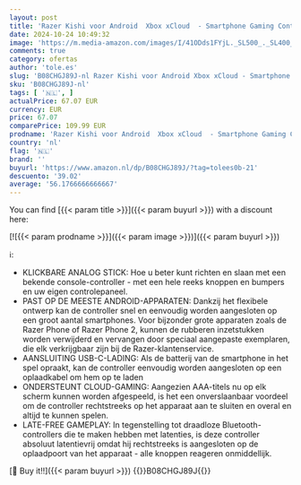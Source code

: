 ```yaml
---
layout: post
title: 'Razer Kishi voor Android  Xbox xCloud  - Smartphone Gaming Controller  USB-C-verbinding  ergonomisch ontwerp  individuele pasvorm voor mobiele telefoons  analoge stick  ultralage latentie  Zwart'
date: 2024-10-24 10:49:32
image: 'https://m.media-amazon.com/images/I/41ODds1FYjL._SL500_._SL400_.jpg'
comments: true
category: ofertas
author: 'tole.es'
slug: 'B08CHGJ89J-nl Razer Kishi voor Android Xbox xCloud - Smartphone Gaming...'
sku: 'B08CHGJ89J-nl'
tags: [ '🇳🇱', ]
actualPrice: 67.07 EUR
currency: EUR
price: 67.07
comparePrice: 109.99 EUR
prodname: 'Razer Kishi voor Android  Xbox xCloud  - Smartphone Gaming Controller  USB-C-verbinding  ergonomisch ontwerp  individuele pasvorm voor mobiele telefoons  analoge stick  ultralage latentie  Zwart'
country: 'nl'
flag: '🇳🇱'
brand: ''
buyurl: 'https://www.amazon.nl/dp/B08CHGJ89J/?tag=tolees0b-21'
descuento: '39.02'
average: '56.1766666666667'
---
```


You can find [{{< param title >}}]({{< param buyurl >}}) with a discount here:

[![{{< param prodname >}}]({{< param image >}})]({{< param buyurl >}})

ℹ️:

- KLICKBARE ANALOG STICK: Hoe u beter kunt richten en slaan met een bekende console-controller - met een hele reeks knoppen en bumpers en uw eigen controlepaneel.
- PAST OP DE MEESTE ANDROID-APPARATEN: Dankzij het flexibele ontwerp kan de controller snel en eenvoudig worden aangesloten op een groot aantal smartphones. Voor bijzonder grote apparaten zoals de Razer Phone of Razer Phone 2, kunnen de rubberen inzetstukken worden verwijderd en vervangen door speciaal aangepaste exemplaren, die elk verkrijgbaar zijn bij de Razer-klantenservice.
- AANSLUITING USB-C-LADING: Als de batterij van de smartphone in het spel opraakt, kan de controller eenvoudig worden aangesloten op een oplaadkabel om hem op te laden
- ONDERSTEUNT CLOUD-GAMING: Aangezien AAA-titels nu op elk scherm kunnen worden afgespeeld, is het een onverslaanbaar voordeel om de controller rechtstreeks op het apparaat aan te sluiten en overal en altijd te kunnen spelen.
- LATE-FREE GAMEPLAY: In tegenstelling tot draadloze Bluetooth-controllers die te maken hebben met latenties, is deze controller absoluut latentievrij omdat hij rechtstreeks is aangesloten op de oplaadpoort van het apparaat - alle knoppen reageren onmiddellijk.

[🛒 Buy it!!]({{< param buyurl >}})
{{<world>}}B08CHGJ89J{{</world>}}
